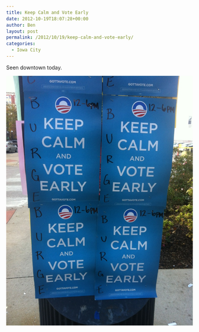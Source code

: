 ```yaml
---
title: Keep Calm and Vote Early
date: 2012-10-19T18:07:28+00:00
author: Ben
layout: post
permalink: /2012/10/19/keep-calm-and-vote-early/
categories:
  - Iowa City
---
```

Seen downtown today.

![Obama Keep Calm and Vote Early](/wp-content/uploads/2012/10/20121019-130718.jpg)
